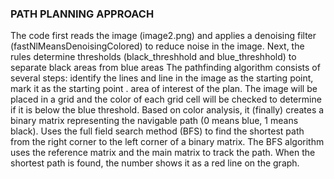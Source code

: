 ### PATH PLANNING APPROACH
The code first reads the image (image2.png) and applies a denoising filter (fastNlMeansDenoisingColored) to reduce noise in the image.
Next, the rules determine thresholds (black_threshhold and blue_threshhold) to separate black areas from blue areas
The pathfinding algorithm consists of several steps:
identify the lines and line in the image as the starting point, mark it as the starting point . area of ​​interest of the plan.
The image will be placed in a grid and the color of each grid cell will be checked to determine if it is below the blue threshold.
Based on color analysis, it (finally) creates a binary matrix representing the navigable path (0 means blue, 1 means black).
Uses the full field search method (BFS) to find the shortest path from the right corner to the left corner of a binary matrix. The BFS algorithm uses the reference matrix and the main matrix to track the path.
When the shortest path is found, the number shows it as a red line on the graph.